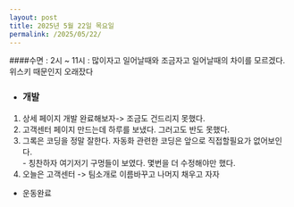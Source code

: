 ```yaml
---
layout: post
title: 2025년 5월 22일 목요일
permalink: /2025/05/22/
---
```

####수면 : 2시 ~ 11시 : 많이자고 일어날때와 조금자고 일어날때의 차이를 모르겠다. 위스키 때문인지 오래잤다

* ### 개발
1. 상세 페이지 개발 완료해보자-> 조금도 건드리지 못했다.
1. 고객센터 페이지 만드는데 하루를 보냈다. 그러고도 반도 못했다.
1. 그록은 코딩을 정말 잘한다. 자동화 관련한 코딩은 앞으로 직접할필요가 없어보인다.<br/>- 칭찬하자 여기저기 구멍들이 보였다. 몇번을 더 수정해야만 했다.
1. 오늘은 고객센터 -> 팀소개로 이름바꾸고 나머지 채우고 자자
* 운동완료
